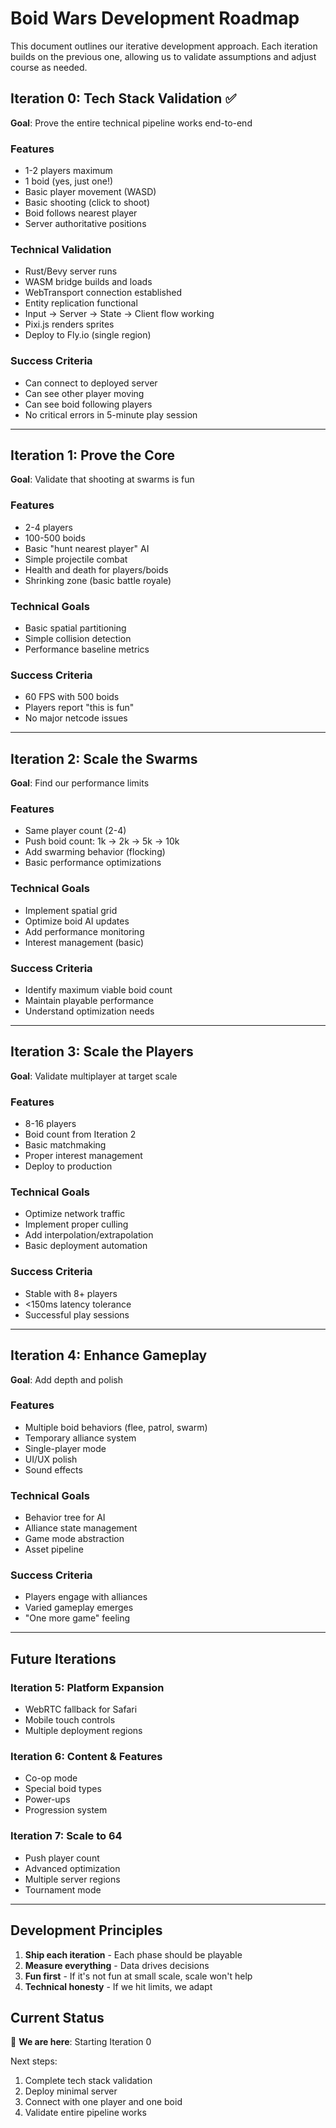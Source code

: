 # Boid Wars Development Roadmap

This document outlines our iterative development approach. Each iteration builds on the previous one, allowing us to validate assumptions and adjust course as needed.

## Iteration 0: Tech Stack Validation ✅

**Goal**: Prove the entire technical pipeline works end-to-end

### Features
- 1-2 players maximum
- 1 boid (yes, just one!)
- Basic player movement (WASD)
- Basic shooting (click to shoot)
- Boid follows nearest player
- Server authoritative positions

### Technical Validation
- Rust/Bevy server runs
- WASM bridge builds and loads
- WebTransport connection established
- Entity replication functional
- Input → Server → State → Client flow working
- Pixi.js renders sprites
- Deploy to Fly.io (single region)

### Success Criteria
- Can connect to deployed server
- Can see other player moving
- Can see boid following players
- No critical errors in 5-minute play session

---

## Iteration 1: Prove the Core

**Goal**: Validate that shooting at swarms is fun

### Features
- 2-4 players
- 100-500 boids
- Basic "hunt nearest player" AI
- Simple projectile combat
- Health and death for players/boids
- Shrinking zone (basic battle royale)

### Technical Goals
- Basic spatial partitioning
- Simple collision detection
- Performance baseline metrics

### Success Criteria
- 60 FPS with 500 boids
- Players report "this is fun"
- No major netcode issues

---

## Iteration 2: Scale the Swarms

**Goal**: Find our performance limits

### Features
- Same player count (2-4)
- Push boid count: 1k → 2k → 5k → 10k
- Add swarming behavior (flocking)
- Basic performance optimizations

### Technical Goals
- Implement spatial grid
- Optimize boid AI updates
- Add performance monitoring
- Interest management (basic)

### Success Criteria
- Identify maximum viable boid count
- Maintain playable performance
- Understand optimization needs

---

## Iteration 3: Scale the Players

**Goal**: Validate multiplayer at target scale

### Features
- 8-16 players
- Boid count from Iteration 2
- Basic matchmaking
- Proper interest management
- Deploy to production

### Technical Goals
- Optimize network traffic
- Implement proper culling
- Add interpolation/extrapolation
- Basic deployment automation

### Success Criteria
- Stable with 8+ players
- <150ms latency tolerance
- Successful play sessions

---

## Iteration 4: Enhance Gameplay

**Goal**: Add depth and polish

### Features
- Multiple boid behaviors (flee, patrol, swarm)
- Temporary alliance system
- Single-player mode
- UI/UX polish
- Sound effects

### Technical Goals
- Behavior tree for AI
- Alliance state management
- Game mode abstraction
- Asset pipeline

### Success Criteria
- Players engage with alliances
- Varied gameplay emerges
- "One more game" feeling

---

## Future Iterations

### Iteration 5: Platform Expansion
- WebRTC fallback for Safari
- Mobile touch controls
- Multiple deployment regions

### Iteration 6: Content & Features
- Co-op mode
- Special boid types
- Power-ups
- Progression system

### Iteration 7: Scale to 64
- Push player count
- Advanced optimization
- Multiple server regions
- Tournament mode

---

## Development Principles

1. **Ship each iteration** - Each phase should be playable
2. **Measure everything** - Data drives decisions
3. **Fun first** - If it's not fun at small scale, scale won't help
4. **Technical honesty** - If we hit limits, we adapt

## Current Status

🎯 **We are here**: Starting Iteration 0

Next steps:
1. Complete tech stack validation
2. Deploy minimal server
3. Connect with one player and one boid
4. Validate entire pipeline works
